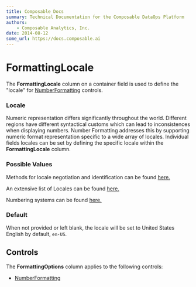 ```yaml
---
title: Composable Docs
summary: Technical Documentation for the Composable DataOps Platform
authors:
    - Composable Analytics, Inc.
date: 2014-08-12
some_url: https://docs.composable.ai
---
```


# FormattingLocale

The **FormattingLocale** column on a container field is used to define the "locale" for [NumberFormatting](../Control-Details/NumberFormatting.md) controls.

### Locale
Numeric representation differs significantly throughout the world. Different regions have different syntactical customs which can lead to inconsistences when displaying numbers. Number Formatting addresses this by supporting numeric format representation specific to a wide array of locales. Individual fields locales can be set by defining the specific locale within the **FormattingLocale** column. 

### Possible Values

Methods for locale negotiation and identification can be found
[here.](https://developer.mozilla.org/en-US/docs/Web/JavaScript/Reference/Global_Objects/Intl#Locale_identification_and_negotiation)


An extensive list of Locales can be found [here.](http://www.codedigest.com/CodeDigest/207-Get-All-Language-Country-Code-List-for-all-Culture-in-C---ASP-Net.aspx)


Numbering systems can be found [here.](https://developer.mozilla.org/en-US/docs/Web/JavaScript/Reference/Global_Objects/Intl/NumberFormat/NumberFormat)

### Default

When not provided or left blank, the locale will be set to United States English by default, `en-US`.

## Controls

The **FormattingOptions** column applies to the following controls:

- [NumberFormatting](../05.Control-Details/NumberFormatting.md)
